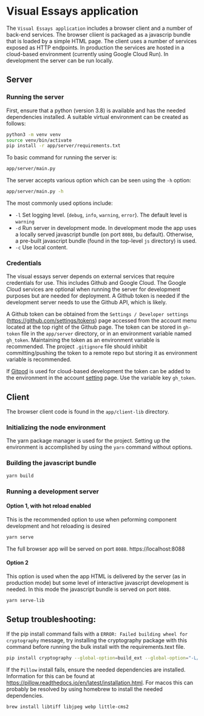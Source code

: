 # Visual Essays application

The `Visual Essays application` includes a browser client and a number of back-end services.  The browser cliient is packaged as a javascrip bundle that is loaded by a simple HTML page.  The client uses a number of services exposed as HTTP endpoints.  In production the services are hosted in a cloud-based environment (currently using Google Cloud Run).  In development the server can be run locally.
   
## Server

### Running the server

First, ensure that a python (version 3.8) is available and has the needed dependencies installed.
A suitable virtual environment can be created as follows:

```bash
python3 -m venv venv
source venv/bin/activate
pip install -r app/server/requirements.txt
```



To basic command for running the server is:

```bash
app/server/main.py
```

The server accepts various option which can be seen using the `-h` option:
```bash
app/server/main.py -h
```

The most commonly used options include:
 - `-l` Set logging level. (`debug`, `info`, `warning`, `error`).  The default level is `warning`
 - `-d` Run server in development mode.  In development mode the app uses a locally served javascript bundle (on port `8088`, bu default).  Otherwise, a pre-built javascript bundle (found in the top-level `js` directory) is used.  
 - `-c` Use local content.

### Credentials

The visual essays server depends on external services that require credentials for use.  This includes Github and Google Cloud.  The Google Cloud services are optional when running the server for development purposes but are needed for deployment.  A Github token is needed if the development server needs to use the Github API, which is likely.

A Github token can be obtained from the `Settings / Developer settings` (https://github.com/settings/tokens) page accessed from the account menu located at the top right of the Github page.  The token can be stored in `gh-token` file in the `app/server` directory, or in an environment variable named `gh_token`.  Maintaining the token as an environment variable is recommended.  The project `.gitignore` file should inhibit committing/pushing the token to a remote repo but storing it as environment variable is recommended.

If [Gitpod](https://gitpod.io) is used for cloud-based development the token can be added to the environment in the account [setting](https://gitpod.io/settings/) page.  Use the variable key `gh_token`. 

## Client

The browser client code is found in the `app/client-lib` directory.

### Initializing the node environment

The yarn package manager is used for the project.  Setting up the environment is accomplished by using the `yarn` command without options.

### Building the javascript bundle

```bash
yarn build
```

### Running a development server

#### Option 1, with hot reload enabled

This is the recommended option to use when peforming component development and hot reloading is desired

```bash
yarn serve
```

The full browser app will be served on port `8088`.  https://localhost:8088

#### Option 2

This option is used when the app HTML is delivered by the server (as in production mode) but some level
of interactive javascript development is needed.  In this mode the javascript bundle is served on port `8088`.  

```bash
yarn serve-lib
```

## Setup troubleshooting:

If the pip install command fails with a `ERROR: Failed building wheel for cryptography` message, try installing the cryptography package with this command before running the bulk install with the requirements.text file.

```bash
pip install cryptography --global-option=build_ext --global-option="-L/usr/local/opt/openssl/lib" --global-option="-I/usr/local/opt/openssl/include"
```

If the `Pillow` install fails, ensure the needed dependencies are installed.  Information for this can be found at https://pillow.readthedocs.io/en/latest/installation.html.  For macos this can probably be resolved by using homebrew to install the needed dependencies.

```bash
brew install libtiff libjpeg webp little-cms2
```